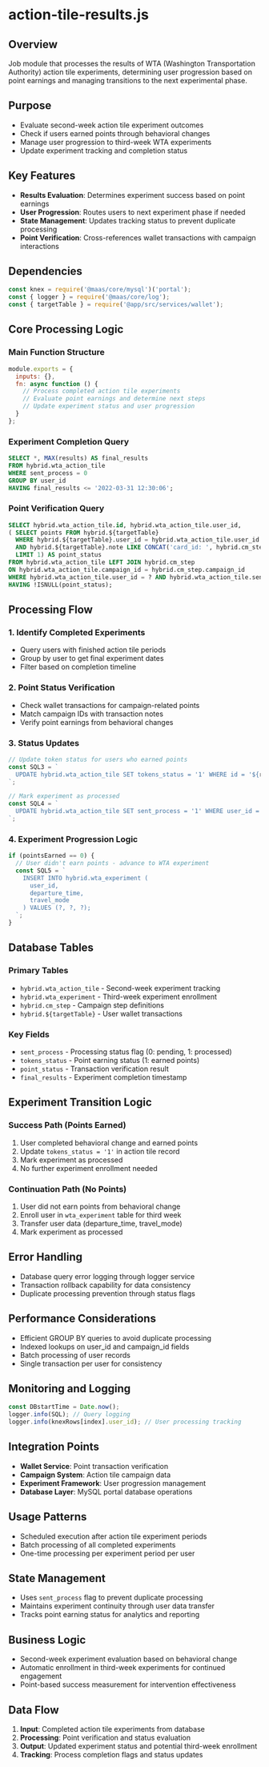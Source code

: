 # action-tile-results.js

## Overview
Job module that processes the results of WTA (Washington Transportation Authority) action tile experiments, determining user progression based on point earnings and managing transitions to the next experimental phase.

## Purpose
- Evaluate second-week action tile experiment outcomes
- Check if users earned points through behavioral changes
- Manage user progression to third-week WTA experiments
- Update experiment tracking and completion status

## Key Features
- **Results Evaluation**: Determines experiment success based on point earnings
- **User Progression**: Routes users to next experiment phase if needed
- **State Management**: Updates tracking status to prevent duplicate processing
- **Point Verification**: Cross-references wallet transactions with campaign interactions

## Dependencies
```javascript
const knex = require('@maas/core/mysql')('portal');
const { logger } = require('@maas/core/log');
const { targetTable } = require('@app/src/services/wallet');
```

## Core Processing Logic

### Main Function Structure
```javascript
module.exports = {
  inputs: {},
  fn: async function () {
    // Process completed action tile experiments
    // Evaluate point earnings and determine next steps
    // Update experiment status and user progression
  }
};
```

### Experiment Completion Query
```sql
SELECT *, MAX(results) AS final_results
FROM hybrid.wta_action_tile
WHERE sent_process = 0
GROUP BY user_id
HAVING final_results <= '2022-03-31 12:30:06';
```

### Point Verification Query
```sql
SELECT hybrid.wta_action_tile.id, hybrid.wta_action_tile.user_id,
( SELECT points FROM hybrid.${targetTable} 
  WHERE hybrid.${targetTable}.user_id = hybrid.wta_action_tile.user_id 
  AND hybrid.${targetTable}.note LIKE CONCAT('card_id: ', hybrid.cm_step.id) 
  LIMIT 1) AS point_status
FROM hybrid.wta_action_tile LEFT JOIN hybrid.cm_step
ON hybrid.wta_action_tile.campaign_id = hybrid.cm_step.campaign_id
WHERE hybrid.wta_action_tile.user_id = ? AND hybrid.wta_action_tile.sent_process = 0
HAVING !ISNULL(point_status);
```

## Processing Flow

### 1. Identify Completed Experiments
- Query users with finished action tile periods
- Group by user to get final experiment dates
- Filter based on completion timeline

### 2. Point Status Verification
- Check wallet transactions for campaign-related points
- Match campaign IDs with transaction notes
- Verify point earnings from behavioral changes

### 3. Status Updates
```javascript
// Update token status for users who earned points
const SQL3 = `
  UPDATE hybrid.wta_action_tile SET tokens_status = '1' WHERE id = '${recordId}';
`;

// Mark experiment as processed
const SQL4 = `
  UPDATE hybrid.wta_action_tile SET sent_process = '1' WHERE user_id = '${userId}';
`;
```

### 4. Experiment Progression Logic
```javascript
if (pointsEarned == 0) {
  // User didn't earn points - advance to WTA experiment
  const SQL5 = `
    INSERT INTO hybrid.wta_experiment (
      user_id,
      departure_time,
      travel_mode
    ) VALUES (?, ?, ?);
  `;
}
```

## Database Tables

### Primary Tables
- `hybrid.wta_action_tile` - Second-week experiment tracking
- `hybrid.wta_experiment` - Third-week experiment enrollment
- `hybrid.cm_step` - Campaign step definitions
- `hybrid.${targetTable}` - User wallet transactions

### Key Fields
- `sent_process` - Processing status flag (0: pending, 1: processed)
- `tokens_status` - Point earning status (1: earned points)
- `point_status` - Transaction verification result
- `final_results` - Experiment completion timestamp

## Experiment Transition Logic

### Success Path (Points Earned)
1. User completed behavioral change and earned points
2. Update `tokens_status = '1'` in action tile record
3. Mark experiment as processed
4. No further experiment enrollment needed

### Continuation Path (No Points)
1. User did not earn points from behavioral change
2. Enroll user in `wta_experiment` table for third week
3. Transfer user data (departure_time, travel_mode)
4. Mark experiment as processed

## Error Handling
- Database query error logging through logger service
- Transaction rollback capability for data consistency
- Duplicate processing prevention through status flags

## Performance Considerations
- Efficient GROUP BY queries to avoid duplicate processing
- Indexed lookups on user_id and campaign_id fields
- Batch processing of user records
- Single transaction per user for consistency

## Monitoring and Logging
```javascript
const DBstartTime = Date.now();
logger.info(SQL); // Query logging
logger.info(knexRows[index].user_id); // User processing tracking
```

## Integration Points
- **Wallet Service**: Point transaction verification
- **Campaign System**: Action tile campaign data
- **Experiment Framework**: User progression management
- **Database Layer**: MySQL portal database operations

## Usage Patterns
- Scheduled execution after action tile experiment periods
- Batch processing of all completed experiments
- One-time processing per experiment period per user

## State Management
- Uses `sent_process` flag to prevent duplicate processing
- Maintains experiment continuity through user data transfer
- Tracks point earning status for analytics and reporting

## Business Logic
- Second-week experiment evaluation based on behavioral change
- Automatic enrollment in third-week experiments for continued engagement
- Point-based success measurement for intervention effectiveness

## Data Flow
1. **Input**: Completed action tile experiments from database
2. **Processing**: Point verification and status evaluation
3. **Output**: Updated experiment status and potential third-week enrollment
4. **Tracking**: Process completion flags and status updates